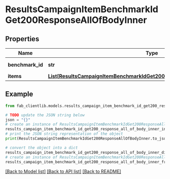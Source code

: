 # ResultsCampaignItemBenchmarkIdGet200ResponseAllOfBodyInner


## Properties

Name | Type | Description | Notes
------------ | ------------- | ------------- | -------------
**benchmark_id** | **str** | ID of benchmark. | [optional] 
**items** | [**List[ResultsCampaignItemBenchmarkIdGet200ResponseAllOfBodyInnerItemsInner]**](ResultsCampaignItemBenchmarkIdGet200ResponseAllOfBodyInnerItemsInner.md) |  | [optional] 

## Example

```python
from fab_clientlib.models.results_campaign_item_benchmark_id_get200_response_all_of_body_inner import ResultsCampaignItemBenchmarkIdGet200ResponseAllOfBodyInner

# TODO update the JSON string below
json = "{}"
# create an instance of ResultsCampaignItemBenchmarkIdGet200ResponseAllOfBodyInner from a JSON string
results_campaign_item_benchmark_id_get200_response_all_of_body_inner_instance = ResultsCampaignItemBenchmarkIdGet200ResponseAllOfBodyInner.from_json(json)
# print the JSON string representation of the object
print(ResultsCampaignItemBenchmarkIdGet200ResponseAllOfBodyInner.to_json())

# convert the object into a dict
results_campaign_item_benchmark_id_get200_response_all_of_body_inner_dict = results_campaign_item_benchmark_id_get200_response_all_of_body_inner_instance.to_dict()
# create an instance of ResultsCampaignItemBenchmarkIdGet200ResponseAllOfBodyInner from a dict
results_campaign_item_benchmark_id_get200_response_all_of_body_inner_from_dict = ResultsCampaignItemBenchmarkIdGet200ResponseAllOfBodyInner.from_dict(results_campaign_item_benchmark_id_get200_response_all_of_body_inner_dict)
```
[[Back to Model list]](../README.md#documentation-for-models) [[Back to API list]](../README.md#documentation-for-api-endpoints) [[Back to README]](../README.md)


